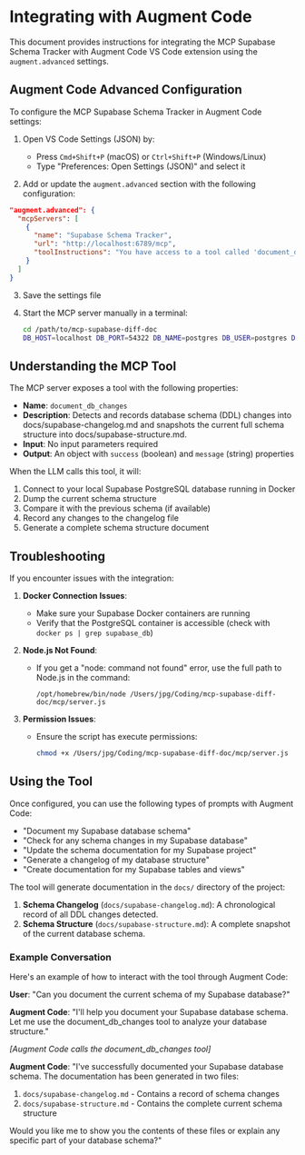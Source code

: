 # Integrating with Augment Code

This document provides instructions for integrating the MCP Supabase Schema Tracker with Augment Code VS Code extension using the `augment.advanced` settings.

## Augment Code Advanced Configuration

To configure the MCP Supabase Schema Tracker in Augment Code settings:

1. Open VS Code Settings (JSON) by:
   - Press `Cmd+Shift+P` (macOS) or `Ctrl+Shift+P` (Windows/Linux)
   - Type "Preferences: Open Settings (JSON)" and select it

2. Add or update the `augment.advanced` section with the following configuration:

```json
"augment.advanced": {
  "mcpServers": [
    {
      "name": "Supabase Schema Tracker",
      "url": "http://localhost:6789/mcp",
      "toolInstructions": "You have access to a tool called 'document_db_changes' that can detect and document schema changes in a Supabase PostgreSQL database. This tool will analyze the database, identify any Data Definition Language (DDL) changes since the last run, update a changelog file, and generate a complete schema structure document. Use this tool when the user asks about database schema, documentation, or tracking changes to their Supabase database structure."
    }
  ]
}
```

3. Save the settings file

4. Start the MCP server manually in a terminal:
   ```bash
   cd /path/to/mcp-supabase-diff-doc
   DB_HOST=localhost DB_PORT=54322 DB_NAME=postgres DB_USER=postgres DB_PASSWORD=postgres MCP_PORT=6789 node mcp/server.js
   ```

## Understanding the MCP Tool

The MCP server exposes a tool with the following properties:

- **Name**: `document_db_changes`
- **Description**: Detects and records database schema (DDL) changes into docs/supabase-changelog.md and snapshots the current full schema structure into docs/supabase-structure.md.
- **Input**: No input parameters required
- **Output**: An object with `success` (boolean) and `message` (string) properties

When the LLM calls this tool, it will:
1. Connect to your local Supabase PostgreSQL database running in Docker
2. Dump the current schema structure
3. Compare it with the previous schema (if available)
4. Record any changes to the changelog file
5. Generate a complete schema structure document

## Troubleshooting

If you encounter issues with the integration:

1. **Docker Connection Issues**:
   - Make sure your Supabase Docker containers are running
   - Verify that the PostgreSQL container is accessible (check with `docker ps | grep supabase_db`)

2. **Node.js Not Found**:
   - If you get a "node: command not found" error, use the full path to Node.js in the command:
     ```
     /opt/homebrew/bin/node /Users/jpg/Coding/mcp-supabase-diff-doc/mcp/server.js
     ```

3. **Permission Issues**:
   - Ensure the script has execute permissions:
     ```bash
     chmod +x /Users/jpg/Coding/mcp-supabase-diff-doc/mcp/server.js
     ```

## Using the Tool

Once configured, you can use the following types of prompts with Augment Code:

- "Document my Supabase database schema"
- "Check for any schema changes in my Supabase database"
- "Update the schema documentation for my Supabase project"
- "Generate a changelog of my database structure"
- "Create documentation for my Supabase tables and views"

The tool will generate documentation in the `docs/` directory of the project:

1. **Schema Changelog** (`docs/supabase-changelog.md`): A chronological record of all DDL changes detected.
2. **Schema Structure** (`docs/supabase-structure.md`): A complete snapshot of the current database schema.

### Example Conversation

Here's an example of how to interact with the tool through Augment Code:

**User**: "Can you document the current schema of my Supabase database?"

**Augment Code**: "I'll help you document your Supabase database schema. Let me use the document_db_changes tool to analyze your database structure."

*[Augment Code calls the document_db_changes tool]*

**Augment Code**: "I've successfully documented your Supabase database schema. The documentation has been generated in two files:

1. `docs/supabase-changelog.md` - Contains a record of schema changes
2. `docs/supabase-structure.md` - Contains the complete current schema structure

Would you like me to show you the contents of these files or explain any specific part of your database schema?"
